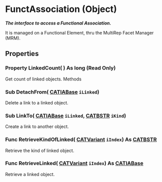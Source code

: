 # FunctAssociation (Object)

**_The interface to access a Functional Association._**

It is managed on a Functional Element, thru the MultiRep Facet Manager (MRM).

## Properties

### Property **LinkedCount**( ) As long (Read Only)

Get count of linked objects.  Methods

### Sub **DetachFrom**( [CATIABase](../System/interface_AnyObject_17321.md)  `iLinked`)

Delete a link to a linked object.  
### Sub **LinkTo**( [CATIABase](../System/interface_AnyObject_17321.md)  `iLinked`,  [CATBSTR](../System/typedef_CATBSTR_8129.md)  `iKind`)

Create a link to another object.  
### Func **RetrieveKindOfLinked**( [CATVariant](../System/typedef_CATVariant_20656.md)  `iIndex`) As [CATBSTR](../System/typedef_CATBSTR_8129.md)

Retrieve the kind of linked object.  
### Func **RetrieveLinked**( [CATVariant](../System/typedef_CATVariant_20656.md)  `iIndex`) As [CATIABase](../System/interface_AnyObject_17321.md)

Retrieve a linked object.